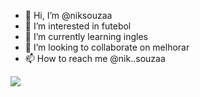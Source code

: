 - 👋 Hi, I’m @niksouzaa
- 👀 I’m interested in futebol
- 🌱 I’m currently learning ingles
- 💞️ I’m looking to collaborate on melhorar
- 📫 How to reach me @nik..souzaa
  

![](https://encrypted-tbn0.gstatic.com/images?q=tbn:ANd9GcRKoT7q7b5PhfjnZHhd8rKf_h69-QjiHUEgXQ&usqp=CAU)
